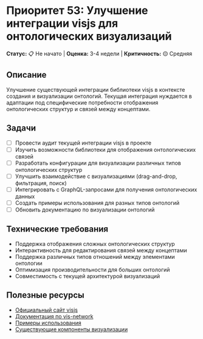 # Приоритет 53: Улучшение интеграции visjs для онтологических визуализаций

**Статус:** 📋 Не начато | **Оценка:** 3-4 недели | **Критичность:** 🟡 Средняя

## Описание
Улучшение существующей интеграции библиотеки visjs в контексте создания и визуализации онтологий. Текущая интеграция нуждается в адаптации под специфические потребности отображения онтологических структур и связей между концептами.

## Задачи
- [ ] Провести аудит текущей интеграции visjs в проекте
- [ ] Изучить возможности библиотеки для отображения онтологических связей
- [ ] Разработать конфигурации для визуализации различных типов онтологических структур
- [ ] Улучшить взаимодействие с визуализациями (drag-and-drop, фильтрация, поиск)
- [ ] Интегрировать с GraphQL-запросами для получения онтологических данных
- [ ] Создать примеры использования для разных типов онтологий
- [ ] Обновить документацию по визуализации онтологий

## Технические требования
- Поддержка отображения сложных онтологических структур
- Интерактивность для редактирования связей между концептами
- Поддержка различных типов отношений между элементами онтологии
- Оптимизация производительности для больших онтологий
- Совместимость с текущей архитектурой визуализаций

## Полезные ресурсы
- [Официальный сайт visjs](https://visjs.org/)
- [Документация по vis-network](https://visjs.github.io/vis-network/docs/network/)
- [Примеры использования](https://visjs.github.io/vis-network/examples/)
- [Существующие компоненты визуализации](../../src/lib/components/visualizations/)